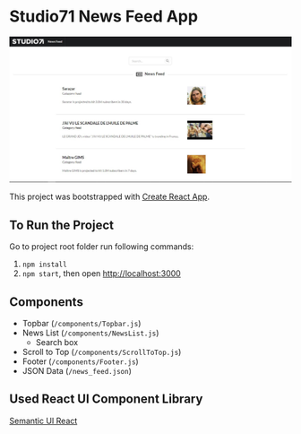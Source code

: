 # Studio71 News Feed App
![alt text](./public/screenshot.jpg)

This project was bootstrapped with [Create React App](https://github.com/facebook/create-react-app).

## To Run the Project
Go to project root folder run following commands:
1. `npm install`
2. `npm start`, then open [http://localhost:3000](http://localhost:3000)

## Components
- Topbar (`/components/Topbar.js`)
- News List (`/components/NewsList.js`)
    - Search box
- Scroll to Top (`/components/ScrollToTop.js`)
- Footer (`/components/Footer.js`)
- JSON Data (`/news_feed.json`)

## Used React UI Component Library
[Semantic UI React](https://react.semantic-ui.com/)
